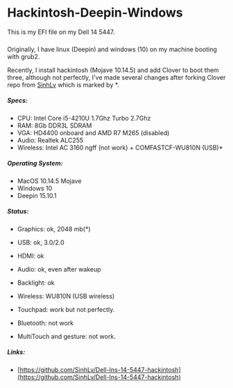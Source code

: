 # Hackintosh-Deepin-Windows
This is my EFI file on my Dell 14 5447.

###  ###

Originally, I have linux (Deepin) and windows (10) on my machine booting with grub2.

Recently, I install hackintosh (Mojave 10.14.5) and add Clover to boot them three, although not perfectly, I've made several changes after forking Clover repo from [SinhLv](https://github.com/SinhLv/Dell-Ins-14-5447-hackintosh) which is marked by *.

##### Specs: #####

* CPU: Intel Core i5-4210U 1.7Ghz Turbo 2.7Ghz
* RAM: 8Gb DDR3L SDRAM
* VGA: HD4400 onboard and AMD R7 M265 (disabled)
* Audio: Realtek ALC255
* Wireless: Intel AC 3160 ngff (not work) + COMFASTCF-WU810N (USB)*

##### Operating System: #####
 
* MacOS 10.14.5 Mojave
* Windows 10
* Deepin 15.10.1

##### Status: #####

* Graphics: ok, 2048 mb(*)
* USB: ok, 3.0/2.0
* HDMI: ok
* Audio: ok, even after wakeup
* Backlight: ok
* Wireless: WU810N (USB wireless)
* Touchpad: work but not perfectly.

* Bluetooth: not work
* MultiTouch and gesture: not work.

##### Links: #####

* [https://github.com/SinhLv/Dell-Ins-14-5447-hackintosh](https://github.com/SinhLv/Dell-Ins-14-5447-hackintosh)
